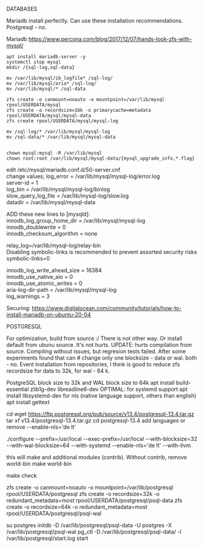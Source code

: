 DATABASES

Mariadb install perfectly. Can use these installation recommendations. Postgresql - no.

Mariadb https://www.percona.com/blog/2017/12/07/hands-look-zfs-with-mysql/

~~~
apt install mariadb-server -y
systemctl stop mysql
mkdir /{sql-log,sql-data}

mv /var/lib/mysql/ib_logfile* /sql-log/
mv /var/lib/mysql/aria* /sql-log/
mv /var/lib/mysql/* /sql-data

zfs create -o canmount=noauto -o mountpoint=/var/lib/mysql rpool/USERDATA/mysql
zfs create -o recordsize=16k -o primarycache=metadata rpool/USERDATA/mysql/mysql-data
zfs create rpool/USERDATA/mysql/mysql-log

mv /sql-log/* /var/lib/mysql/mysql-log
mv /sql-data/* /var/lib/mysql/mysql-data


chown mysql:mysql -R /var/lib/mysql
chown root:root /var/lib/mysql/mysql-data/{mysql_upgrade_info,*.flag}
~~~
edit /etc/mysql/mariadb.conf.d/50-server.cnf  
change values;
log_error = /var/lib/mysql/mysql-log/error.log  
server-id = 1  
log_bin = /var/lib/mysql/mysql-log/binlog  
slow_query_log_file = /var/lib/mysql-log/slow.log  
datadir = /var/lib/mysql/mysql-data  
  

ADD these new lines to [mysqld]:  
innodb_log_group_home_dir = /var/lib/mysql/mysql-log  
innodb_doublewrite = 0  
innodb_checksum_algorithm = none  
  
relay_log=/var/lib/mysql-log/relay-bin  
Disabling symbolic-links is recommended to prevent assorted security risks  
symbolic-links=0  

innodb_log_write_ahead_size = 16384  
innodb_use_native_aio = 0  
innodb_use_atomic_writes = 0  
aria-log-dir-path = /var/lib/mysql/mysql-log  
log_warnings = 3  

Securing:
https://www.digitalocean.com/community/tutorials/how-to-install-mariadb-on-ubuntu-20-04





POSTGRESQL

For optimization, build from source :/ There is not other way. Or install default from ubunu source. It's not hurts.
UPDATE: hurts compilation from source. Compiling without issues, but regresion tests failed. After some experiments found that can # change only one blocksize - data or wal. both - no. Event installation from repositories, I think is good to reduce zfs recordsize for data to 32k, for wal - 64 k.

PostgreSQL block size to 32k and WAL block size to 64k
apt install build-essential zlib1g-dev libreadline6-dev
OPTIMAL: for systemd support apt install libsystemd-dev
for nls (native language support, others than english) apt install gettext

cd
wget https://ftp.postgresql.org/pub/source/v13.4/postgresql-13.4.tar.gz
tar xf v13.4/postgresql-13.4.tar.gz
cd postgresql-13.4
add languages or remove --enable-nls='de lt'

./configure --prefix=/usr/local --exec-prefix=/usr/local --with-blocksize=32 --with-wal-blocksize=64 --with-systemd --enable-nls='de lt' --with-llvm

this will make and additional modules (contrib). Without contrib, remove world-bin
make world-bin

make check


zfs create -o canmount=noauto -o mountpoint=/var/lib/postgresql rpool/USERDATA/postgresql
zfs create -o recordsize=32k -o redundant_metadata=most rpool/USERDATA/postgresql/psql-data
zfs create -o recordsize=64k -o redundant_metadata=most rpool/USERDATA/postgresql/psql-wal

su postgres
initdb -D /var/lib/postgresql/psql-data -U postgres -X /var/lib/postgresql/psql-wal
pg_ctl -D /var/lib/postgresql/psql-data/ -l /var/lib/postgresql/start.log start
